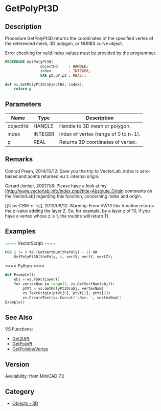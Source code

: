 # GetPolyPt3D

## Description
Procedure GetPolyPt3D returns the coordinates of the specified vertex of the referenced mesh, 3D polygon, or NURBS curve object.

Error checking for valid index values must be provided by the programmer.

```pascal
PROCEDURE GetPolyPt3D(
				objectHd     : HANDLE;
				index        : INTEGER;
				VAR pX,pY,pZ : REAL);
```

```python
def vs.GetPolyPt3D(objectHd, index):
    return p
```

## Parameters
|Name|Type|Description|
|---|---|---|
|objectHd|HANDLE|Handle to 3D mesh or polygon.|
|index|INTEGER|Index of vertex (range of 0 to n-1).|
|p|REAL|Returns 3D coordinates of vertex.|

## Remarks
Conrad Preen, 2014/10/12: Save you the trip to VectorLab, index is zero-based and points returned w.r.t. internal origin.

Gerard Jonker, 2007/1/8:  Please have a look at my [http://www.vectorlab.info/index.php?title=Absolute_Origin comments on the VectorLab] regarding this function, concerning index and origin.

[[User:CBM-c-|_c_]], 2010/09/12: Warning: From VW13 this function returns the z-value adding the layer Z. So, for example, by a layer z of 10, if you have a vertex whose z is 1, the routine will return 11.

## Examples
==== VectorScript ====
```pascal
FOR i := 0 to (GetVertNum(thePoly) - 1) DO
    GetPolyPt3D(thePoly, i, vertX, vertY, vertZ);
```
==== Python ====
```python
def Example():
    obj = vs.FSActLayer()
    for vertexNum in range(1, vs.GetVertNum(obj)):
        ptVt = vs.GetPolyPt3D(obj, vertexNum)
        vs.TextOrigin(ptVt[0], ptVt[1], ptVt[2])
        vs.CreateText(vs.Concat('vNum: ', vertexNum))
Example()
```

## See Also
VS Functions:
* [Get2DPt](Get2DPt.md)
* [GetPolyPt](GetPolyPt.md)
* [GetPolylineVertex](GetPolylineVertex.md)

## Version
Availability: from MiniCAD 7.0

## Category
* [Objects - 3D](../Categories/Objects%20-%203D.md)
